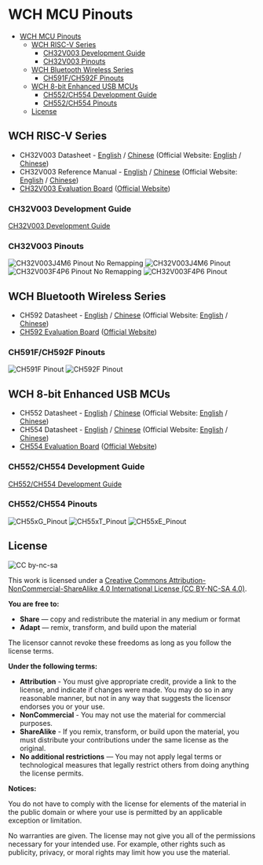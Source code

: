 # WCH MCU Pinouts

- [WCH MCU Pinouts](#wch-mcu-pinouts)
  - [WCH RISC-V Series](#wch-risc-v-series)
    - [CH32V003 Development Guide](#ch32v003-development-guide)
    - [CH32V003 Pinouts](#ch32v003-pinouts)
  - [WCH Bluetooth Wireless Series](#wch-bluetooth-wireless-series)
    - [CH591F/CH592F Pinouts](#ch591fch592f-pinouts)
  - [WCH 8-bit Enhanced USB MCUs](#wch-8-bit-enhanced-usb-mcus)
    - [CH552/CH554 Development Guide](#ch552ch554-development-guide)
    - [CH552/CH554 Pinouts](#ch552ch554-pinouts)
  - [License](#license)

## WCH RISC-V Series

- CH32V003 Datasheet - [English](MCU/CH32V/Documents/CH32V003%20Datasheet%20V1.7%20-%20English.PDF) / [Chinese](MCU/CH32V/Documents/CH32V003%20Datasheet%20V1.7%20-%20Chinese.PDF) (Official Website: [English](https://wch-ic.com/downloads/CH32V003DS0_PDF.html) / [Chinese](https://www.wch.cn/downloads/CH32V003DS0_PDF.html))
- CH32V003 Reference Manual - [English](MCU/CH32V/Documents/CH32V003%20Reference%20Manual%20V1.7%20-%20English.PDF) / [Chinese](MCU/CH32V/Documents/CH32V003%20Reference%20Manual%20V1.8%20-%20Chinese.PDF) (Official Website: [English](https://wch-ic.com/downloads/CH32V003RM_PDF.html) / [Chinese](https://www.wch.cn/downloads/CH32V003RM_PDF.html))
- [CH32V003 Evaluation Board](MCU/CH32V/Documents/CH32V003EVT.ZIP) ([Official Website](https://www.wch.cn/downloads/CH32V003EVT_ZIP.html))

### CH32V003 Development Guide

[CH32V003 Development Guide](./MCU/CH32V/README.md)

### CH32V003 Pinouts

![CH32V003J4M6 Pinout No Remapping](./MCU/CH32V/CH32V003J4M6_Pinout_No_Remapping.png)
![CH32V003J4M6 Pinout](./MCU/CH32V/CH32V003J4M6_Pinout.png)
![CH32V003F4P6 Pinout No Remapping](./MCU/CH32V/CH32V003F4P6_Pinout_No_Remapping.png)
![CH32V003F4P6 Pinout](./MCU/CH32V/CH32V003F4P6_Pinout.png)

## WCH Bluetooth Wireless Series

- CH592 Datasheet - [English](MCU/CH59x/Documents/CH592%20Datasheet%20V1.7%20-%20English.PDF) / [Chinese](MCU/CH59x/Documents/CH592%20Datasheet%20V1.8%20-%20Chinese.PDF) (Official Website: [English](https://www.wch-ic.com/downloads/CH592DS1_PDF.html) / [Chinese](https://www.wch.cn/downloads/CH592DS1_PDF.html))
- [CH592 Evaluation Board](MCU/CH59x/Documents/CH592EVT.ZIP) ([Official Website](https://www.wch.cn/downloads/CH592EVT_ZIP.html))

### CH591F/CH592F Pinouts

![CH591F Pinout](MCU/CH59x/CH591F_Pinout.png)
![CH592F Pinout](MCU/CH59x/CH592F_Pinout.png)

## WCH 8-bit Enhanced USB MCUs

- CH552 Datasheet - [English](MCU/CH55x/Documents/CH552%20Datasheet%20V1.8%20-%20English.PDF) / [Chinese](MCU/CH55x/Documents/CH552%20Datasheet%20V1.8%20-%20Chinese.PDF) (Official Website: [English](https://wch-ic.com/downloads/CH552DS1_PDF.html) / [Chinese](https://www.wch.cn/downloads/CH552DS1_PDF.html))
- CH554 Datasheet - [English](MCU/CH55x/Documents/CH554%20Datasheet%20V1.8%20-%20English.PDF) / [Chinese](MCU/CH55x/Documents/CH554%20Datasheet%20V2.1%20-%20Chinese.PDF) (Official Website: [English](https://wch-ic.com/downloads/CH554DS1_PDF.html) / [Chinese](https://www.wch.cn/downloads/CH554DS1_PDF.html))
- [CH554 Evaluation Board](MCU/CH55x/Documents/CH554EVT.ZIP) ([Official Website](https://www.wch.cn/downloads/CH554EVT_ZIP.html))

### CH552/CH554 Development Guide

[CH552/CH554 Development Guide](./MCU/CH55x/README.md)

### CH552/CH554 Pinouts

![CH55xG_Pinout](MCU/CH55x/CH55xT_Pinout.png)
![CH55xT_Pinout](MCU/CH55x/CH55xG_Pinout.png)
![CH55xE_Pinout](MCU/CH55x/CH55xE_Pinout.png)

## License

![CC by-nc-sa](Images/by-nc-sa.svg)

This work is licensed under a [Creative Commons Attribution-NonCommercial-ShareAlike 4.0 International License (CC BY-NC-SA 4.0)](https://creativecommons.org/licenses/by-nc-sa/4.0/).

**You are free to:**

- **Share** — copy and redistribute the material in any medium or format
- **Adapt** — remix, transform, and build upon the material

The licensor cannot revoke these freedoms as long as you follow the license terms.

**Under the following terms:**

- **Attribution** - You must give appropriate credit, provide a link to the license, and indicate if changes were made. You may do so in any reasonable manner, but not in any way that suggests the licensor endorses you or your use.
- **NonCommercial** - You may not use the material for commercial purposes.
- **ShareAlike** - If you remix, transform, or build upon the material, you must distribute your contributions under the same license as the original.
- **No additional restrictions** — You may not apply legal terms or technological measures that legally restrict others from doing anything the license permits.

**Notices:**

You do not have to comply with the license for elements of the material in the public domain or where your use is permitted by an applicable exception or limitation.

No warranties are given. The license may not give you all of the permissions necessary for your intended use. For example, other rights such as publicity, privacy, or moral rights may limit how you use the material.
